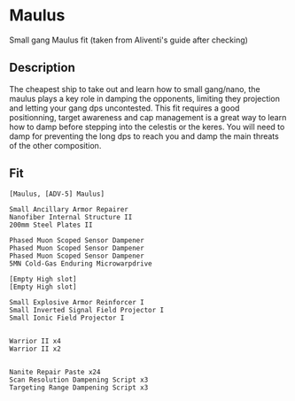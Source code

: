 # Maulus

Small gang Maulus fit (taken from Aliventi's guide after checking)


## Description

The cheapest ship to take out and learn how to small gang/nano, the maulus plays a key role in damping the opponents, limiting they projection and letting your gang dps uncontested. This fit requires a good positionning, target awareness and cap management is a great way to learn how to damp before stepping into the celestis or the keres. You will need to damp for preventing the long dps to reach you and damp the main threats of the other composition.

## Fit

```
[Maulus, [ADV-5] Maulus]

Small Ancillary Armor Repairer
Nanofiber Internal Structure II
200mm Steel Plates II

Phased Muon Scoped Sensor Dampener
Phased Muon Scoped Sensor Dampener
Phased Muon Scoped Sensor Dampener
5MN Cold-Gas Enduring Microwarpdrive

[Empty High slot]
[Empty High slot]

Small Explosive Armor Reinforcer I
Small Inverted Signal Field Projector I
Small Ionic Field Projector I


Warrior II x4
Warrior II x2


Nanite Repair Paste x24
Scan Resolution Dampening Script x3
Targeting Range Dampening Script x3
```